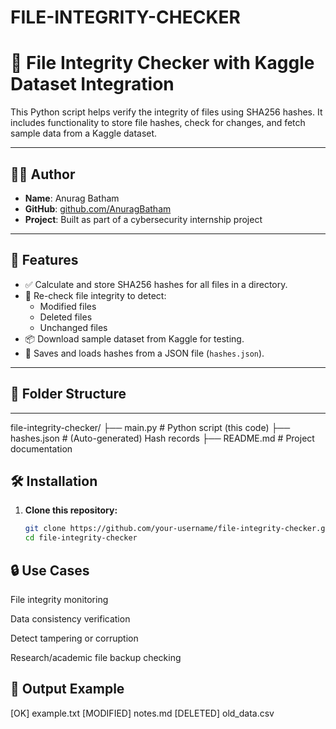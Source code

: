 # FILE-INTEGRITY-CHECKER

# 🔐 File Integrity Checker with Kaggle Dataset Integration

This Python script helps verify the integrity of files using SHA256 hashes. It includes functionality to store file hashes, check for changes, and fetch sample data from a Kaggle dataset.

---

## 👨‍💻 Author

- **Name**: Anurag Batham 
- **GitHub**: [github.com/AnuragBatham](https://github.com/AnuragBatham)  
- **Project**: Built as part of a cybersecurity internship project

---

## 🚀 Features

- ✅ Calculate and store SHA256 hashes for all files in a directory.
- 🔁 Re-check file integrity to detect:
  - Modified files
  - Deleted files
  - Unchanged files
- 📦 Download sample dataset from Kaggle for testing.
- 📝 Saves and loads hashes from a JSON file (`hashes.json`).

---

## 📂 Folder Structure

---
file-integrity-checker/
├── main.py # Python script (this code)
├── hashes.json # (Auto-generated) Hash records
├── README.md # Project documentation

## 🛠️ Installation

1. **Clone this repository:**
   ```bash
   git clone https://github.com/your-username/file-integrity-checker.git
   cd file-integrity-checker


## 🔒 Use Cases

File integrity monitoring

Data consistency verification

Detect tampering or corruption

Research/academic file backup checking


## 🧾 Output Example

[OK]       example.txt
[MODIFIED] notes.md
[DELETED]  old_data.csv
